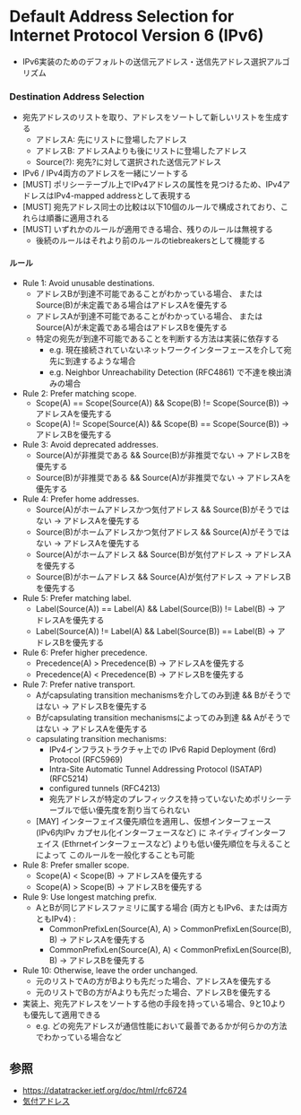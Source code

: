 # Default Address Selection for Internet Protocol Version 6 (IPv6)
- IPv6実装のためのデフォルトの送信元アドレス・送信先アドレス選択アルゴリズム

### Destination Address Selection
- 宛先アドレスのリストを取り、アドレスをソートして新しいリストを生成する
  - アドレスA: 先にリストに登場したアドレス
  - アドレスB: アドレスAよりも後にリストに登場したアドレス
  - Source(?): 宛先?に対して選択された送信元アドレス
- IPv6 / IPv4両方のアドレスを一緒にソートする
- [MUST] ポリシーテーブル上でIPv4アドレスの属性を見つけるため、IPv4アドレスはIPv4-mapped addressとして表現する
- [MUST] 宛先アドレス同士の比較は以下10個のルールで構成されており、これらは順番に適用される
- [MUST] いずれかのルールが適用できる場合、残りのルールは無視する
  - 後続のルールはそれより前のルールのtiebreakersとして機能する

#### ルール
- Rule 1: Avoid unusable destinations.
  - アドレスBが到達不可能であることがわかっている場合、
    またはSource(B)が未定義である場合はアドレスAを優先する
  - アドレスAが到達不可能であることがわかっている場合、
    またはSource(A)が未定義である場合はアドレスBを優先する
  - 特定の宛先が到達不可能であることを判断する方法は実装に依存する
    - e.g. 現在接続されていないネットワークインターフェースを介して宛先に到達するような場合
    - e.g. Neighbor Unreachability Detection (RFC4861) で不達を検出済みの場合
- Rule 2: Prefer matching scope.
  - Scope(A) == Scope(Source(A)) && Scope(B) != Scope(Source(B)) -> アドレスAを優先する
  - Scope(A) != Scope(Source(A)) && Scope(B) == Scope(Source(B)) -> アドレスBを優先する
- Rule 3: Avoid deprecated addresses.
  - Source(A)が非推奨である && Source(B)が非推奨でない -> アドレスBを優先する
  - Source(B)が非推奨である && Source(A)が非推奨でない -> アドレスAを優先する
- Rule 4: Prefer home addresses.
  - Source(A)がホームアドレスかつ気付アドレス && Source(B)がそうではない -> アドレスAを優先する
  - Source(B)がホームアドレスかつ気付アドレス && Source(A)がそうではない -> アドレスAを優先する
  - Source(A)がホームアドレス && Source(B)が気付アドレス -> アドレスAを優先する
  - Source(B)がホームアドレス && Source(A)が気付アドレス -> アドレスBを優先する
- Rule 5: Prefer matching label.
  - Label(Source(A)) == Label(A) && Label(Source(B)) != Label(B) -> アドレスAを優先する
  - Label(Source(A)) != Label(A) && Label(Source(B)) == Label(B) -> アドレスBを優先する
- Rule 6: Prefer higher precedence.
  - Precedence(A) > Precedence(B) -> アドレスAを優先する
  - Precedence(A) < Precedence(B) -> アドレスBを優先する
- Rule 7: Prefer native transport.
  - Aがcapsulating transition mechanismsを介してのみ到達 && Bがそうではない -> アドレスBを優先する
  - Bがcapsulating transition mechanismsによってのみ到達 && Aがそうではない -> アドレスAを優先する
  - capsulating transition mechanisms:
    - IPv4インフラストラクチャ上での IPv6 Rapid Deployment (6rd) Protocol (RFC5969)
    - Intra-Site Automatic Tunnel Addressing Protocol (ISATAP) (RFC5214)
    - configured tunnels (RFC4213)
    - 宛先アドレスが特定のプレフィックスを持っていないためポリシーテーブルで低い優先度を割り当てられない
  - [MAY] インターフェイス優先順位を適用し、仮想インターフェース (IPv6内IPv カプセル化インターフェースなど) に
    ネイティブインターフェイス (Ethrnetインターフェースなど) よりも低い優先順位を与えることによって
    このルールを一般化することも可能
- Rule 8: Prefer smaller scope.
  - Scope(A) < Scope(B) -> アドレスAを優先する
  - Scope(A) > Scope(B) -> アドレスBを優先する
- Rule 9: Use longest matching prefix.
  - AとBが同じアドレスファミリに属する場合 (両方ともIPv6、または両方ともIPv4) :
    - CommonPrefixLen(Source(A), A) > CommonPrefixLen(Source(B), B) -> アドレスAを優先する
    - CommonPrefixLen(Source(A), A) < CommonPrefixLen(Source(B), B) -> アドレスBを優先する
- Rule 10: Otherwise, leave the order unchanged.
  - 元のリストでAの方がBよりも先だった場合、アドレスAを優先する
  - 元のリストでBの方がAよりも先だった場合、アドレスBを優先する
- 実装上、宛先アドレスをソートする他の手段を持っている場合、9と10よりも優先して適用できる
  - e.g. どの宛先アドレスが通信性能において最善であるかが何らかの方法でわかっている場合など

## 参照
- https://datatracker.ietf.org/doc/html/rfc6724
- [気付アドレス](https://net-skills.net/2023/03/31/wd-care-of-address/)
